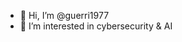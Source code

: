 - 👋 Hi, I’m @guerri1977
- 👀 I’m interested in cybersecurity & AI
<!---
guerri1977/guerri1977 is a ✨ special ✨ repository because its `README.md` (this file) appears on your GitHub profile.
You can click the Preview link to take a look at your changes.
--->
